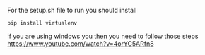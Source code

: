 For the setup.sh file to run you should install

	pip install virtualenv

if you are using windows you then you need to follow those steps https://www.youtube.com/watch?v=4orYC5ARfn8
